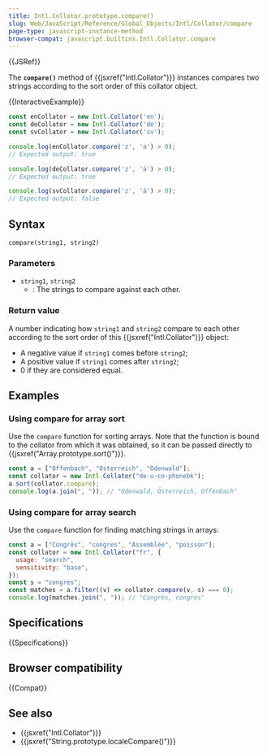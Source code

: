 ```yaml
---
title: Intl.Collator.prototype.compare()
slug: Web/JavaScript/Reference/Global_Objects/Intl/Collator/compare
page-type: javascript-instance-method
browser-compat: javascript.builtins.Intl.Collator.compare
---
```


{{JSRef}}

The **`compare()`** method of {{jsxref("Intl.Collator")}} instances compares two
strings according to the sort order of this collator object.

{{InteractiveExample}}

```js interactive-example
const enCollator = new Intl.Collator('en');
const deCollator = new Intl.Collator('de');
const svCollator = new Intl.Collator('sv');

console.log(enCollator.compare('z', 'a') > 0);
// Expected output: true

console.log(deCollator.compare('z', 'ä') > 0);
// Expected output: true

console.log(svCollator.compare('z', 'ä') > 0);
// Expected output: false

```

## Syntax

```js-nolint
compare(string1, string2)
```

### Parameters

- `string1`, `string2`
  - : The strings to compare against each other.

### Return value

A number indicating how `string1` and `string2` compare to each other according to the sort order of this {{jsxref("Intl.Collator")}} object:

- A negative value if `string1` comes before `string2`;
- A positive value if `string1` comes after `string2`;
- 0 if they are considered equal.

## Examples

### Using compare for array sort

Use the `compare` function for sorting arrays. Note that the function
is bound to the collator from which it was obtained, so it can be passed directly to
{{jsxref("Array.prototype.sort()")}}.

```js
const a = ["Offenbach", "Österreich", "Odenwald"];
const collator = new Intl.Collator("de-u-co-phonebk");
a.sort(collator.compare);
console.log(a.join(", ")); // "Odenwald, Österreich, Offenbach"
```

### Using compare for array search

Use the `compare` function for finding matching strings in arrays:

```js
const a = ["Congrès", "congres", "Assemblée", "poisson"];
const collator = new Intl.Collator("fr", {
  usage: "search",
  sensitivity: "base",
});
const s = "congres";
const matches = a.filter((v) => collator.compare(v, s) === 0);
console.log(matches.join(", ")); // "Congrès, congres"
```

## Specifications

{{Specifications}}

## Browser compatibility

{{Compat}}

## See also

- {{jsxref("Intl.Collator")}}
- {{jsxref("String.prototype.localeCompare()")}}
